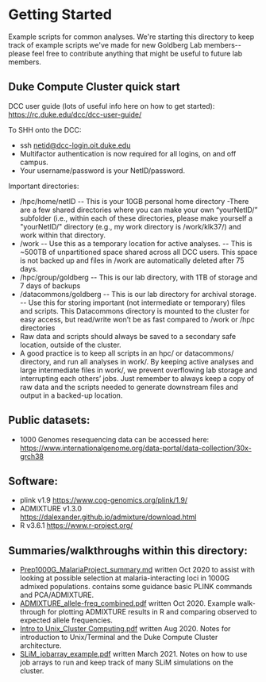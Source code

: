 # Getting Started
Example scripts for common analyses. We're starting this directory to keep track of example scripts we've made for new Goldberg Lab members-- please feel free to contribute anything that might be useful to future lab members.

## Duke Compute Cluster quick start
DCC user guide (lots of useful info here on how to get started): https://rc.duke.edu/dcc/dcc-user-guide/

To SHH onto the DCC: 
- ssh netid@dcc-login.oit.duke.edu
- Multifactor authentication is now required for all logins, on and off campus.  
- Your username/password is your NetID/password.

Important directories:
- /hpc/home/netID
-- This is your 10GB personal home directory
-There are a few shared directories where you can make your own “yourNetID/” subfolder (i.e., within each of these directories, please make yourself a "yourNetID/" directory (e.g., my work directory is /work/klk37/) and work within that directory. 
- /work
-- Use this as a temporary location for active analyses. 
-- This is ~500TB of unpartitioned space shared across all DCC users. This space is not backed up and files in /work are automatically deleted after 75 days.
- /hpc/group/goldberg
-- This is our lab directory, with 1TB of storage and 7 days of backups
- /datacommons/goldberg
-- This is our lab directory for archival storage.
-- Use this for storing important (not intermediate or temporary) files and scripts. This Datacommons directory is mounted to the cluster for easy access, but read/write won’t be as fast compared to /work or /hpc directories
- Raw data and scripts should always be saved to a secondary safe location, outside of the cluster.
- A good practice is to keep all scripts in an hpc/ or datacommons/ directory, and run all analyses in work/. By keeping active analyses and large intermediate files in work/, we prevent overflowing lab storage and interrupting each others’ jobs. Just remember to always keep a copy of raw data and the scripts needed to generate downstream files and output in a backed-up location.


## Public datasets:
- 1000 Genomes resequencing data can be accessed here: https://www.internationalgenome.org/data-portal/data-collection/30x-grch38 

## Software:
- plink v1.9 https://www.cog-genomics.org/plink/1.9/
- ADMIXTURE v1.3.0 https://dalexander.github.io/admixture/download.html
- R v3.6.1 https://www.r-project.org/

## Summaries/walkthroughs within this directory:
- [Prep1000G_MalariaProject_summary.md](./Prep1000G_MalariaProject_summary.md) written Oct 2020 to assist with looking at possible selection at malaria-interacting loci in 1000G admixed populations. contains some guidance basic PLINK commands and PCA/ADMIXTURE.
- [ADMIXTURE_allele-freq_combined.pdf](./ADMIXTURE_allele-freq_combined.pdf) written Oct 2020. Example walk-through for plotting ADMIXTURE results in R and comparing observed to expected allele frequencies.
- [Intro to Unix_Cluster Computing.pdf](./Intro%20to%20Unix_Cluster%20Computing.pdf) written Aug 2020. Notes for introduction to Unix/Terminal and the Duke Compute Cluster architecture.
- [SLiM_jobarray_example.pdf](./SLiM_jobarray_example.pdf) written March 2021. Notes on how to use job arrays to run and keep track of many SLiM simulations on the cluster.
